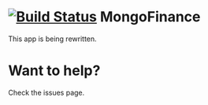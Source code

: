 [![Build
Status](https://travis-ci.org/shyba/MongoFinance.svg?branch=master)](https://travis-ci.org/shyba/MongoFinance)
MongoFinance
=============
This app is being rewritten.

Want to help?
============
Check the issues page.
